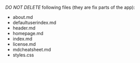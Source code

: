 *DO NOT DELETE* following files (they are fix parts of the app):

- about.md
- defaultuserindex.md
- header.md
- homepage.md
- index.md
- license.md
- mdcheatsheet.md
- styles.css